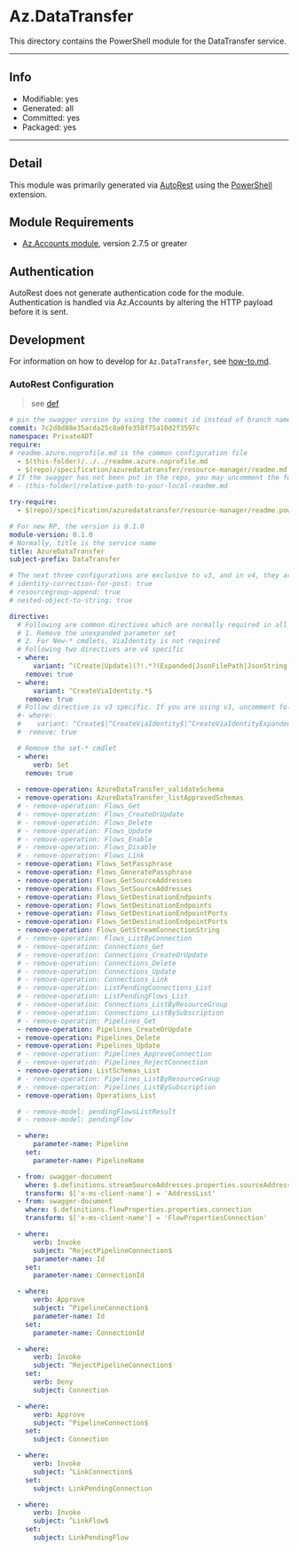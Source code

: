 <!-- region Generated -->
# Az.DataTransfer
This directory contains the PowerShell module for the DataTransfer service.

---
## Info
- Modifiable: yes
- Generated: all
- Committed: yes
- Packaged: yes

---
## Detail
This module was primarily generated via [AutoRest](https://github.com/Azure/autorest) using the [PowerShell](https://github.com/Azure/autorest.powershell) extension.

## Module Requirements
- [Az.Accounts module](https://www.powershellgallery.com/packages/Az.Accounts/), version 2.7.5 or greater

## Authentication
AutoRest does not generate authentication code for the module. Authentication is handled via Az.Accounts by altering the HTTP payload before it is sent.

## Development
For information on how to develop for `Az.DataTransfer`, see [how-to.md](how-to.md).
<!-- endregion -->

### AutoRest Configuration

> see [def](https://aka.ms/autorest)

```yaml
# pin the swagger version by using the commit id instead of branch name
commit: 7c2d8d88e35acda25c8a0fe358f75a10d2f3597c
namespace: PrivateADT
require:
# readme.azure.noprofile.md is the common configuration file
  - $(this-folder)/../../readme.azure.noprofile.md
  - $(repo)/specification/azuredatatransfer/resource-manager/readme.md
# If the swagger has not been put in the repo, you may uncomment the following line and refer to it locally
# - (this-folder)/relative-path-to-your-local-readme.md

try-require: 
  - $(repo)/specification/azuredatatransfer/resource-manager/readme.powershell.md

# For new RP, the version is 0.1.0
module-version: 0.1.0
# Normally, title is the service name
title: AzureDataTransfer
subject-prefix: DataTransfer

# The next three configurations are exclusive to v3, and in v4, they are activated by default. If you are still using v3, please uncomment them.
# identity-correction-for-post: true
# resourcegroup-append: true
# nested-object-to-string: true

directive:
  # Following are common directives which are normally required in all the RPs
  # 1. Remove the unexpanded parameter set
  # 2. For New-* cmdlets, ViaIdentity is not required
  # Following two directives are v4 specific
  - where:
      variant: ^(Create|Update)(?!.*?(Expanded|JsonFilePath|JsonString))
    remove: true
  - where:
      variant: ^CreateViaIdentity.*$
    remove: true
  # Follow directive is v3 specific. If you are using v3, uncomment following directive and comments out two directives above
  #- where:
  #    variant: ^Create$|^CreateViaIdentity$|^CreateViaIdentityExpanded$|^Update$|^UpdateViaIdentity$
  #  remove: true

  # Remove the set-* cmdlet
  - where:
      verb: Set
    remove: true
  
  - remove-operation: AzureDataTransfer_validateSchema
  - remove-operation: AzureDataTransfer_listApprovedSchemas
  # - remove-operation: Flows_Get
  # - remove-operation: Flows_CreateOrUpdate
  # - remove-operation: Flows_Delete
  # - remove-operation: Flows_Update
  # - remove-operation: Flows_Enable
  # - remove-operation: Flows_Disable
  # - remove-operation: Flows_Link
  - remove-operation: Flows_SetPassphrase
  - remove-operation: Flows_GeneratePassphrase
  - remove-operation: Flows_GetSourceAddresses
  - remove-operation: Flows_SetSourceAddresses
  - remove-operation: Flows_GetDestinationEndpoints
  - remove-operation: Flows_SetDestinationEndpoints
  - remove-operation: Flows_GetDestinationEndpointPorts
  - remove-operation: Flows_SetDestinationEndpointPorts
  - remove-operation: Flows_GetStreamConnectionString
  # - remove-operation: Flows_ListByConnection
  # - remove-operation: Connections_Get
  # - remove-operation: Connections_CreateOrUpdate
  # - remove-operation: Connections_Delete
  # - remove-operation: Connections_Update
  # - remove-operation: Connections_Link
  # - remove-operation: ListPendingConnections_List
  # - remove-operation: ListPendingFlows_List
  # - remove-operation: Connections_ListByResourceGroup
  # - remove-operation: Connections_ListBySubscription
  # - remove-operation: Pipelines_Get
  - remove-operation: Pipelines_CreateOrUpdate
  - remove-operation: Pipelines_Delete
  - remove-operation: Pipelines_Update
  # - remove-operation: Pipelines_ApproveConnection
  # - remove-operation: Pipelines_RejectConnection
  - remove-operation: ListSchemas_List
  # - remove-operation: Pipelines_ListByResourceGroup
  # - remove-operation: Pipelines_ListBySubscription
  - remove-operation: Operations_List

  # - remove-model: pendingFlowsListResult
  # - remove-model: pendingFlow

  - where:
      parameter-name: Pipeline
    set:
      parameter-name: PipelineName

  - from: swagger-document
    where: $.definitions.streamSourceAddresses.properties.sourceAddresses
    transform: $['x-ms-client-name'] = 'AddressList'
  - from: swagger-document
    where: $.definitions.flowProperties.properties.connection
    transform: $['x-ms-client-name'] = 'FlowPropertiesConnection'

  - where:
      verb: Invoke
      subject: ^RejectPipelineConnection$
      parameter-name: Id
    set:
      parameter-name: ConnectionId

  - where:
      verb: Approve
      subject: ^PipelineConnection$
      parameter-name: Id
    set:
      parameter-name: ConnectionId

  - where:
      verb: Invoke
      subject: ^RejectPipelineConnection$
    set:
      verb: Deny
      subject: Connection

  - where:
      verb: Approve
      subject: ^PipelineConnection$
    set:
      subject: Connection

  - where:
      verb: Invoke
      subject: ^LinkConnection$
    set:
      subject: LinkPendingConnection

  - where:
      verb: Invoke
      subject: ^LinkFlow$
    set:
      subject: LinkPendingFlow
```
